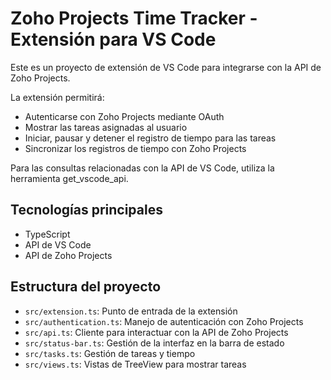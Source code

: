 <!-- Use this file to provide workspace-specific custom instructions to Copilot. For more details, visit https://code.visualstudio.com/docs/copilot/copilot-customization#_use-a-githubcopilotinstructionsmd-file -->

# Zoho Projects Time Tracker - Extensión para VS Code

Este es un proyecto de extensión de VS Code para integrarse con la API de Zoho Projects.

La extensión permitirá:

- Autenticarse con Zoho Projects mediante OAuth
- Mostrar las tareas asignadas al usuario
- Iniciar, pausar y detener el registro de tiempo para las tareas
- Sincronizar los registros de tiempo con Zoho Projects

Para las consultas relacionadas con la API de VS Code, utiliza la herramienta get_vscode_api.

## Tecnologías principales

- TypeScript
- API de VS Code
- API de Zoho Projects

## Estructura del proyecto

- `src/extension.ts`: Punto de entrada de la extensión
- `src/authentication.ts`: Manejo de autenticación con Zoho Projects
- `src/api.ts`: Cliente para interactuar con la API de Zoho Projects
- `src/status-bar.ts`: Gestión de la interfaz en la barra de estado
- `src/tasks.ts`: Gestión de tareas y tiempo
- `src/views.ts`: Vistas de TreeView para mostrar tareas
